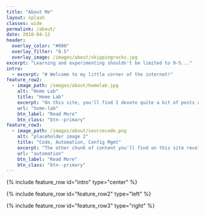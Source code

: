 ```yaml
---
title: "About Me"
layout: splash
classes: wide
permalink: /about/
date: 2018-04-12
header:
  overlay_color: "#000"
  overlay_filter: "0.5"
  overlay_image: /images/about/skippingrocks.jpg
excerpt: "Learning and experimenting shouldn't be limited to 9-5..."
intro: 
  - excerpt: "# Welcome to my little corner of the internet!"
feature_row2:
  - image_path: /images/about/homelab.jpg
    alt: "Home Lab"
    title: "Home Lab"
    excerpt: "On this site, you'll find I devote quite a bit of posts about my home lab. My current setup is a combination of HP DL360G5 servers and a 6TB Synology storage device. This lab lets me explore technology that is either unavailable to me at work, or with a freedom I would otherwise note enjoy."
    url: "home-lab"
    btn_label: "Read More"
    btn_class: "btn--primary"
feature_row3:
  - image_path: /images/about/sourcecode.png
    alt: "placeholder image 2"
    title: "Code, Automation, Config Mgmt"
    excerpt: "The other chunk of content you'll find on this site revolves around code, automation, and configuration management. I find the best way to automate something tedious is to give it to the laziest engineer you can find. I was that engineer (and probably still am) for the bulk of my career. Wanting to find the right way to automate things has served me well."
    url: "automation"
    btn_label: "Read More"
    btn_class: "btn--primary"
---
```



{% include feature_row id="intro" type="center" %}

{% include feature_row id="feature_row2" type="left" %}

{% include feature_row id="feature_row3" type="right" %}

